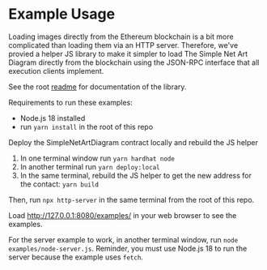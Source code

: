 # Example Usage

Loading images directly from the Ethereum blockchain is a bit more complicated than loading them via an HTTP server. Therefore, we've provied a helper JS library to make it simpler to load The Simple Net Art Diagram directly from the blockchain using the JSON-RPC interface that all execution clients implement.

See the root [readme](../README.md) for documentation of the library.

Requirements to run these examples:
* Node.js 18 installed
* run `yarn install` in the root of this repo

Deploy the SimpleNetArtDiagram contract locally and rebuild the JS helper
1. In one terminal window run `yarn hardhat node`
2. In another terminal run `yarn deploy:local`
3. In the same terminal, rebuild the JS helper to get the new address for the contact: `yarn build`

Then, run `npx http-server` in the same terminal from the root of this repo. 

Load http://127.0.0.1:8080/examples/ in your web browser to see the examples.

For the server example to work, in another terminal window, run `node examples/node-server.js`. Reminder, you must use Node.js 18 to run the server because the example uses `fetch`.
